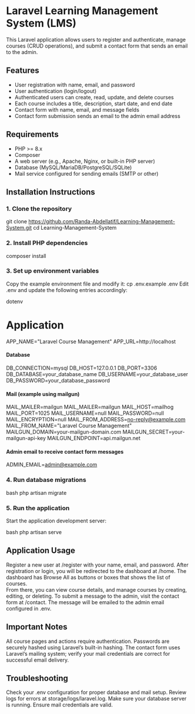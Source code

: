 # Laravel Learning Management System (LMS)

This Laravel application allows users to register and authenticate, manage courses (CRUD operations), and submit a contact form that sends an email to the admin.

## Features

- User registration with name, email, and password
- User authentication (login/logout)
- Authenticated users can create, read, update, and delete courses
- Each course includes a title, description, start date, and end date
- Contact form with name, email, and message fields
- Contact form submission sends an email to the admin email address

## Requirements

- PHP >= 8.x
- Composer
- A web server (e.g., Apache, Nginx, or built-in PHP server)
- Database (MySQL/MariaDB/PostgreSQL/SQLite)
- Mail service configured for sending emails (SMTP or other)

## Installation Instructions

### 1. Clone the repository
git clone https://github.com/Randa-Abdellatif/Learning-Management-System.git
cd Learning-Management-System

### 2. Install PHP dependencies
composer install

### 3. Set up environment variables
Copy the example environment file and modify it:
cp .env.example .env
Edit .env and update the following entries accordingly:

dotenv
# Application
APP_NAME="Laravel Course Management"
APP_URL=http://localhost

#### Database
DB_CONNECTION=mysql
DB_HOST=127.0.0.1
DB_PORT=3306
DB_DATABASE=your_database_name
DB_USERNAME=your_database_user
DB_PASSWORD=your_database_password

#### Mail (example using mailgun)
MAIL_MAILER=mailgun
MAIL_MAILER=mailgun
MAIL_HOST=mailhog
MAIL_PORT=1025
MAIL_USERNAME=null
MAIL_PASSWORD=null
MAIL_ENCRYPTION=null
MAIL_FROM_ADDRESS=no-reply@example.com
MAIL_FROM_NAME="Laravel Course Management"
MAILGUN_DOMAIN=your-mailgun-domain.com
MAILGUN_SECRET=your-mailgun-api-key
MAILGUN_ENDPOINT=api.mailgun.net

#### Admin email to receive contact form messages
ADMIN_EMAIL=admin@example.com

### 4. Run database migrations
bash
php artisan migrate

### 5. Run the application
Start the application development server:

bash
php artisan serve

## Application Usage
Register a new user at /register with your name, email, and password.
After registration or login, you will be redirected to the dashboard at /home.
The dashboard has Browse All as buttons or boxes that shows the list of courses.  
From there, you can view course details, and manage courses by creating, editing, or deleting.
To submit a message to the admin, visit the contact form at /contact.
The message will be emailed to the admin email configured in .env.

## Important Notes
All course pages and actions require authentication.
Passwords are securely hashed using Laravel’s built-in hashing.
The contact form uses Laravel’s mailing system; verify your mail credentials are correct for successful email delivery.

## Troubleshooting
Check your .env configuration for proper database and mail setup.
Review logs for errors at storage/logs/laravel.log.
Make sure your database server is running.
Ensure mail credentials are valid.